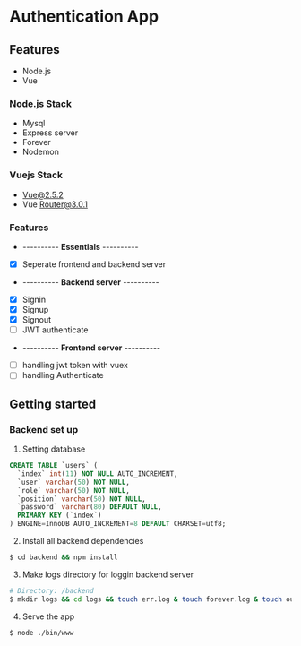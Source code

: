 # Authentication App

## Features

* Node.js
* Vue

### Node.js Stack

- Mysql
- Express server
- Forever
- Nodemon

### Vuejs Stack

- Vue@2.5.2
- Vue Router@3.0.1

### Features
* ---------- **Essentials** ----------
* [x] Seperate frontend and backend server
* ---------- **Backend server** ----------
* [x] Signin
* [x] Signup
* [x] Signout
* [ ] JWT authenticate
* ---------- **Frontend server** ----------
* [ ] handling jwt token with vuex
* [ ] handling Authenticate 

## Getting started

### Backend set up
1. Setting database

```sql
CREATE TABLE `users` (
  `index` int(11) NOT NULL AUTO_INCREMENT,
  `user` varchar(50) NOT NULL,
  `role` varchar(50) NOT NULL,
  `position` varchar(50) NOT NULL,
  `password` varchar(80) DEFAULT NULL,
  PRIMARY KEY (`index`)
) ENGINE=InnoDB AUTO_INCREMENT=8 DEFAULT CHARSET=utf8;
```

2. Install all backend dependencies
```bash
$ cd backend && npm install
```

3. Make logs directory for loggin backend server
```bash
# Directory: /backend
$ mkdir logs && cd logs && touch err.log & touch forever.log & touch out.log 
```

4. Serve the app
```bash
$ node ./bin/www
```
